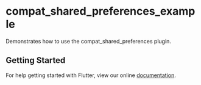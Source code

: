 # compat_shared_preferences_example

Demonstrates how to use the compat_shared_preferences plugin.

## Getting Started

For help getting started with Flutter, view our online
[documentation](http://flutter.io/).
